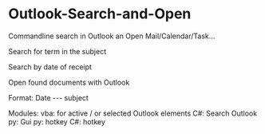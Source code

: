 # Outlook-Search-and-Open
Commandline search in Outlook an Open Mail/Calendar/Task...


Search for term in the subject

Search by date of receipt

Open found documents with Outlook

Format:
Date --- subject

Modules:
vba: for active / or selected Outlook elements
C#: Search Outlook
py: Gui
py: hotkey
C#: hotkey
